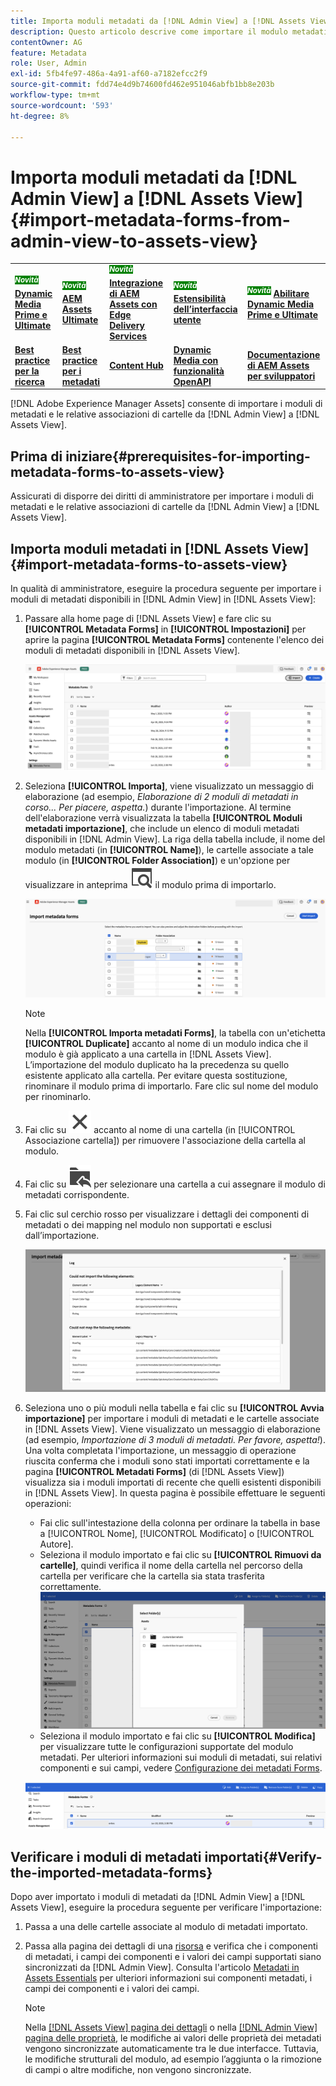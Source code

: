 ```yaml
---
title: Importa moduli metadati da [!DNL Admin View] a [!DNL Assets View]
description: Questo articolo descrive come importare il modulo metadati da [!DNL Admin View] a [!DNL Assets View]
contentOwner: AG
feature: Metadata
role: User, Admin
exl-id: 5fb4fe97-486a-4a91-af60-a7182efcc2f9
source-git-commit: fdd74e4d9b74600fd462e951046abfb1bb8e203b
workflow-type: tm+mt
source-wordcount: '593'
ht-degree: 8%

---
```


# Importa moduli metadati da [!DNL Admin View] a [!DNL Assets View] {#import-metadata-forms-from-admin-view-to-assets-view}

<table>
    <tr>
        <td>
            <sup style= "background-color:#008000; color:#FFFFFF; font-weight:bold"><i>Novità</i></sup> <a href="/help/assets/dynamic-media/dm-prime-ultimate.md"><b>Dynamic Media Prime e Ultimate</b></a>
        </td>
        <td>
            <sup style= "background-color:#008000; color:#FFFFFF; font-weight:bold"><i>Novità</i></sup> <a href="/help/assets/assets-ultimate-overview.md"><b>AEM Assets Ultimate</b></a>
        </td>
        <td>
            <sup style= "background-color:#008000; color:#FFFFFF; font-weight:bold"><i>Novità</i></sup> <a href="/help/assets/integrate-aem-assets-edge-delivery-services.md"><b>Integrazione di AEM Assets con Edge Delivery Services</b></a>
        </td>
        <td>
            <sup style= "background-color:#008000; color:#FFFFFF; font-weight:bold"><i>Novità</i></sup> <a href="/help/assets/aem-assets-view-ui-extensibility.md"><b>Estensibilità dell’interfaccia utente</b></a>
        </td>
          <td>
            <sup style= "background-color:#008000; color:#FFFFFF; font-weight:bold"><i>Novità</i></sup> <a href="/help/assets/dynamic-media/enable-dynamic-media-prime-and-ultimate.md"><b>Abilitare Dynamic Media Prime e Ultimate</b></a>
        </td>
    </tr>
    <tr>
        <td>
            <a href="/help/assets/search-best-practices.md"><b>Best practice per la ricerca</b></a>
        </td>
        <td>
            <a href="/help/assets/metadata-best-practices.md"><b>Best practice per i metadati</b></a>
        </td>
        <td>
            <a href="/help/assets/product-overview.md"><b>Content Hub</b></a>
        </td>
        <td>
            <a href="/help/assets/dynamic-media-open-apis-overview.md"><b>Dynamic Media con funzionalità OpenAPI</b></a>
        </td>
        <td>
            <a href="https://developer.adobe.com/experience-cloud/experience-manager-apis/"><b>Documentazione di AEM Assets per sviluppatori</b></a>
        </td>
    </tr>
</table>

[!DNL Adobe Experience Manager Assets] consente di importare i moduli di metadati e le relative associazioni di cartelle da [!DNL Admin View] a [!DNL Assets View].

## Prima di iniziare{#prerequisites-for-importing-metadata-forms-to-assets-view}

Assicurati di disporre dei diritti di amministratore per importare i moduli di metadati e le relative associazioni di cartelle da [!DNL Admin View] a [!DNL Assets View].

## Importa moduli metadati in [!DNL Assets View]{#import-metadata-forms-to-assets-view}

In qualità di amministratore, eseguire la procedura seguente per importare i moduli di metadati disponibili in [!DNL Admin View] in [!DNL Assets View]:

1. Passare alla home page di [!DNL Assets View] e fare clic su **[!UICONTROL Metadata Forms]** in **[!UICONTROL Impostazioni]** per aprire la pagina **[!UICONTROL Metadata Forms]** contenente l&#39;elenco dei moduli di metadati disponibili in [!DNL Assets View].

   ![pagina moduli metadati](/help/assets/assets/metadata-forms-page.png)

1. Seleziona **[!UICONTROL Importa]**, viene visualizzato un messaggio di elaborazione (ad esempio, *Elaborazione di 2 moduli di metadati in corso... Per piacere, aspetta.*) durante l&#39;importazione. Al termine dell&#39;elaborazione verrà visualizzata la tabella **[!UICONTROL Moduli metadati importazione]**, che include un elenco di moduli metadati disponibili in [!DNL Admin View]. La riga della tabella include, il nome del modulo metadati (in **[!UICONTROL Name]**), le cartelle associate a tale modulo (in **[!UICONTROL Folder Association]**) e un&#39;opzione per visualizzare in anteprima ![preview](/help/assets/assets/Preview.svg) il modulo prima di importarlo.

   ![Importa metadati nella pagina Forms](/help/assets/assets/import-metadata-forms-page.png)

   >[!NOTE]
   > 
   > Nella **[!UICONTROL Importa metadati Forms]**, la tabella con un&#39;etichetta **[!UICONTROL Duplicate]** accanto al nome di un modulo indica che il modulo è già applicato a una cartella in [!DNL Assets View]. L’importazione del modulo duplicato ha la precedenza su quello esistente applicato alla cartella. Per evitare questa sostituzione, rinominare il modulo prima di importarlo. Fare clic sul nome del modulo per rinominarlo.

1. Fai clic su ![seleziona cartella](/help/assets/assets/x.svg) accanto al nome di una cartella (in [!UICONTROL Associazione cartella]) per rimuovere l&#39;associazione della cartella al modulo.
1. Fai clic su ![seleziona cartella](/help/assets/assets/add-to-folder.svg) per selezionare una cartella a cui assegnare il modulo di metadati corrispondente.
1. Fai clic sul cerchio rosso per visualizzare i dettagli dei componenti di metadati o dei mapping nel modulo non supportati e esclusi dall’importazione.

   ![Importa metadati nella pagina Forms](/help/assets/assets/unsupported-import-elements.png)

1. Seleziona uno o più moduli nella tabella e fai clic su **[!UICONTROL Avvia importazione]** per importare i moduli di metadati e le cartelle associate in [!DNL Assets View]. Viene visualizzato un messaggio di elaborazione (ad esempio, *Importazione di 3 moduli di metadati. Per favore, aspetta!*). Una volta completata l&#39;importazione, un messaggio di operazione riuscita conferma che i moduli sono stati importati correttamente e la pagina **[!UICONTROL Metadati Forms]** (di [!DNL Assets View]) visualizza sia i moduli importati di recente che quelli esistenti disponibili in [!DNL Assets View]. In questa pagina è possibile effettuare le seguenti operazioni:

   * Fai clic sull&#39;intestazione della colonna per ordinare la tabella in base a [!UICONTROL Nome], [!UICONTROL Modificato] o [!UICONTROL Autore].
   * Seleziona il modulo importato e fai clic su **[!UICONTROL Rimuovi da cartelle]**, quindi verifica il nome della cartella nel percorso della cartella per verificare che la cartella sia stata trasferita correttamente.
     ![verifica pagina moduli metadati](/help/assets/assets/confirm-ported-folder.png)
   * Seleziona il modulo importato e fai clic su **[!UICONTROL Modifica]** per visualizzare tutte le configurazioni supportate del modulo metadati. Per ulteriori informazioni sui moduli di metadati, sui relativi componenti e sui campi, vedere [Configurazione dei metadati Forms](https://experienceleague.adobe.com/en/docs/experience-manager-assets-essentials/help/metadata#metadata-forms).

   ![verifica pagina moduli metadati](/help/assets/assets/verify-metadata-forms-page.png)

## Verificare i moduli di metadati importati{#Verify-the-imported-metadata-forms}

Dopo aver importato i moduli di metadati da [!DNL Admin View] a [!DNL Assets View], eseguire la procedura seguente per verificare l&#39;importazione:

1. Passa a una delle cartelle associate al modulo di metadati importato.
1. Passa alla pagina dei dettagli di una [risorsa](/help/assets/navigate-assets-view.md#preview-assets) e verifica che i componenti di metadati, i campi dei componenti e i valori dei campi supportati siano sincronizzati da [!DNL Admin View]. Consulta l&#39;articolo [Metadati in Assets Essentials](https://experienceleague.adobe.com/en/docs/experience-manager-assets-essentials/help/metadata) per ulteriori informazioni sui componenti metadati, i campi dei componenti e i valori dei campi.

   >[!NOTE]
   >
   > Nella [[!DNL Assets View] pagina dei dettagli](https://experienceleague.adobe.com/en/docs/experience-manager-cloud-service/content/assets/assets-view/metadata-assets-view#metadata-forms) o nella [[!DNL Admin View] pagina delle proprietà](https://experienceleague.adobe.com/en/docs/experience-manager-65/content/assets/administer/metadata-schemas), le modifiche ai valori delle proprietà dei metadati vengono sincronizzate automaticamente tra le due interfacce. Tuttavia, le modifiche strutturali del modulo, ad esempio l’aggiunta o la rimozione di campi o altre modifiche, non vengono sincronizzate.
